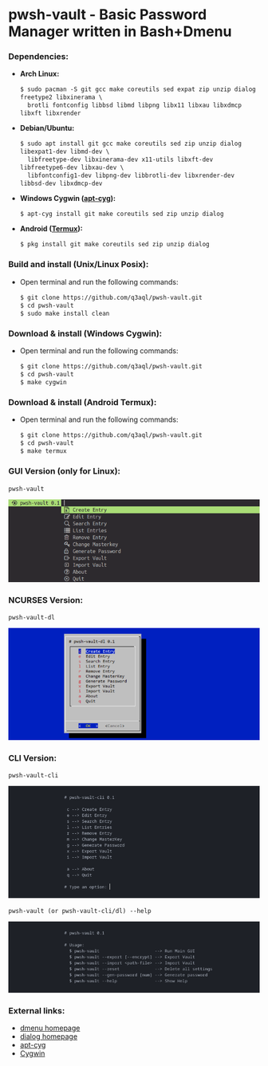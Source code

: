 pwsh-vault - Basic Password Manager written in Bash+Dmenu
=========================================================

### Dependencies:
  
  * **Arch Linux:**
    
    ```shell
    $ sudo pacman -S git gcc make coreutils sed expat zip unzip dialog freetype2 libxinerama \
      brotli fontconfig libbsd libmd libpng libx11 libxau libxdmcp libxft libxrender
    ```` 

  * **Debian/Ubuntu:**
    
    ```shell
    $ sudo apt install git gcc make coreutils sed zip unzip dialog libexpat1-dev libmd-dev \
      libfreetype-dev libxinerama-dev x11-utils libxft-dev libfreetype6-dev libxau-dev \
      libfontconfig1-dev libpng-dev libbrotli-dev libxrender-dev libbsd-dev libxdmcp-dev
    ````

  * **Windows Cygwin ([apt-cyg](https://github.com/transcode-open/apt-cyg)):**
    
    ```shell
    $ apt-cyg install git make coreutils sed zip unzip dialog
    ````
    
  * **Android ([Termux](https://termux.com/)):**
    
    ```shell
    $ pkg install git make coreutils sed zip unzip dialog
    ````

### Build and install (Unix/Linux Posix):

* Open terminal and run the following commands:

  ```shell
  $ git clone https://github.com/q3aql/pwsh-vault.git
  $ cd pwsh-vault
  $ sudo make install clean
  ````

### Download & install (Windows Cygwin):

* Open terminal and run the following commands:

  ```shell
  $ git clone https://github.com/q3aql/pwsh-vault.git
  $ cd pwsh-vault
  $ make cygwin
  ````

### Download & install (Android Termux):

* Open terminal and run the following commands:

  ```shell
  $ git clone https://github.com/q3aql/pwsh-vault.git
  $ cd pwsh-vault
  $ make termux
  ````

### GUI Version (only for Linux):

  ```shell
  pwsh-vault
  ```

<img src="examples/pwsh-vault.png" /> 


### NCURSES Version:

  ```shell
  pwsh-vault-dl
  ```

<img src="examples/pwsh-vault-dl.png" /> 

 
### CLI Version:

  ```shell
  pwsh-vault-cli
  ```

<img src="examples/pwsh-vault-cli.png" /> 


  ```shell
  pwsh-vault (or pwsh-vault-cli/dl) --help
  ```

<img src="examples/pwsh-vault-help.png" /> 


### External links:

  * [dmenu homepage](https://tools.suckless.org/dmenu/)
  * [dialog homepage](https://invisible-island.net/dialog/dialog.html#download)
  * [apt-cyg](https://github.com/transcode-open/apt-cyg)
  * [Cygwin](https://www.cygwin.com/)

